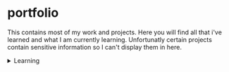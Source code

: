 # portfolio
This contains most of my work and projects. Here you will find all that i've learned and what I am currently learning. Unfortunatly certain projects contain sensitive information so I can't display them in here. 
<details>
  <summary>Learning</summary>
  In here you will find what I have learned recently. Beginning 2021 I got a new job as software developer so I started developing my skills in C family language and in APIs. I set a complete path for 2021 and maybe even 2022. There is a lot what i want to do. Below is a list of what I have learned.<br><br>
  <details>
    <summary>C</summary>
    I started this language with a course called "Learning C" on LinkedIn learning. I have completed this course and got a certificate which is in this repository. I am currently working on Advanced C Programming which is the second of the 3 courses in my C learning path. I don't plan on using this language but it is a good base of a lot of programming languages.
  </details>
</details>
